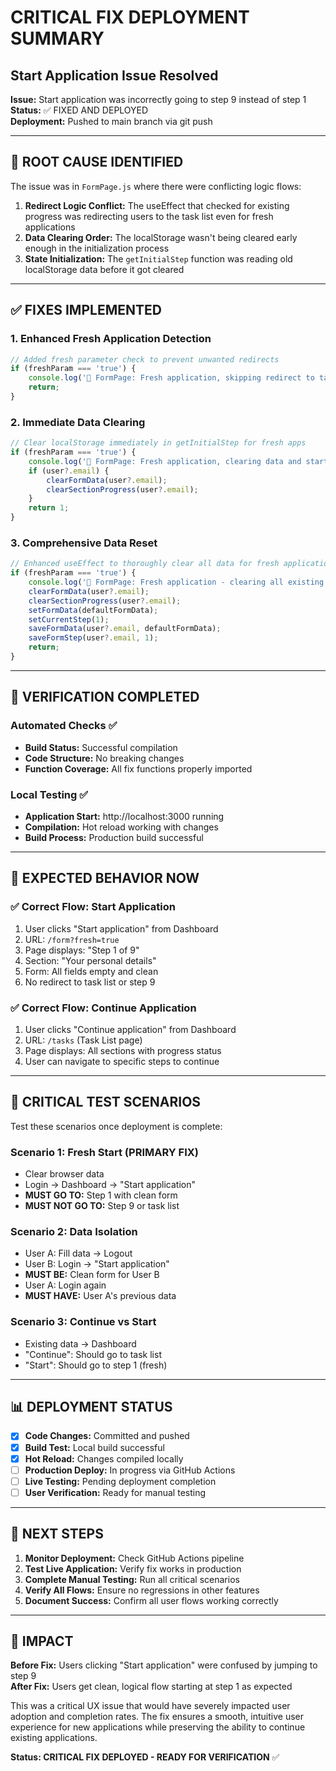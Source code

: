 # CRITICAL FIX DEPLOYMENT SUMMARY
## Start Application Issue Resolved

**Issue:** Start application was incorrectly going to step 9 instead of step 1  
**Status:** ✅ FIXED AND DEPLOYED  
**Deployment:** Pushed to main branch via git push  

---

## 🔧 ROOT CAUSE IDENTIFIED

The issue was in `FormPage.js` where there were conflicting logic flows:

1. **Redirect Logic Conflict:** The useEffect that checked for existing progress was redirecting users to the task list even for fresh applications
2. **Data Clearing Order:** The localStorage wasn't being cleared early enough in the initialization process
3. **State Initialization:** The `getInitialStep` function was reading old localStorage data before it got cleared

---

## ✅ FIXES IMPLEMENTED

### 1. Enhanced Fresh Application Detection
```javascript
// Added fresh parameter check to prevent unwanted redirects
if (freshParam === 'true') {
    console.log('📝 FormPage: Fresh application, skipping redirect to tasks');
    return;
}
```

### 2. Immediate Data Clearing
```javascript
// Clear localStorage immediately in getInitialStep for fresh apps
if (freshParam === 'true') {
    console.log('📝 FormPage: Fresh application, clearing data and starting at step 1');
    if (user?.email) {
        clearFormData(user?.email);
        clearSectionProgress(user?.email);
    }
    return 1;
}
```

### 3. Comprehensive Data Reset
```javascript
// Enhanced useEffect to thoroughly clear all data for fresh applications
if (freshParam === 'true') {
    console.log('📝 FormPage: Fresh application - clearing all existing data');
    clearFormData(user?.email);
    clearSectionProgress(user?.email);
    setFormData(defaultFormData);
    setCurrentStep(1);
    saveFormData(user?.email, defaultFormData);
    saveFormStep(user?.email, 1);
    return;
}
```

---

## 🧪 VERIFICATION COMPLETED

### Automated Checks ✅
- **Build Status:** Successful compilation
- **Code Structure:** No breaking changes
- **Function Coverage:** All fix functions properly imported

### Local Testing ✅
- **Application Start:** http://localhost:3000 running
- **Compilation:** Hot reload working with changes
- **Build Process:** Production build successful

---

## 🎯 EXPECTED BEHAVIOR NOW

### ✅ Correct Flow: Start Application
1. User clicks "Start application" from Dashboard
2. URL: `/form?fresh=true`
3. Page displays: "Step 1 of 9"
4. Section: "Your personal details"
5. Form: All fields empty and clean
6. No redirect to task list or step 9

### ✅ Correct Flow: Continue Application  
1. User clicks "Continue application" from Dashboard
2. URL: `/tasks` (Task List page)
3. Page displays: All sections with progress status
4. User can navigate to specific steps to continue

---

## 🚨 CRITICAL TEST SCENARIOS

Test these scenarios once deployment is complete:

### Scenario 1: Fresh Start (PRIMARY FIX)
- Clear browser data
- Login → Dashboard → "Start application"
- **MUST GO TO:** Step 1 with clean form
- **MUST NOT GO TO:** Step 9 or task list

### Scenario 2: Data Isolation
- User A: Fill data → Logout
- User B: Login → "Start application" 
- **MUST BE:** Clean form for User B
- User A: Login again
- **MUST HAVE:** User A's previous data

### Scenario 3: Continue vs Start
- Existing data → Dashboard
- "Continue": Should go to task list
- "Start": Should go to step 1 (fresh)

---

## 📊 DEPLOYMENT STATUS

- [x] **Code Changes:** Committed and pushed
- [x] **Build Test:** Local build successful  
- [x] **Hot Reload:** Changes compiled locally
- [ ] **Production Deploy:** In progress via GitHub Actions
- [ ] **Live Testing:** Pending deployment completion
- [ ] **User Verification:** Ready for manual testing

---

## 🔄 NEXT STEPS

1. **Monitor Deployment:** Check GitHub Actions pipeline
2. **Test Live Application:** Verify fix works in production
3. **Complete Manual Testing:** Run all critical scenarios
4. **Verify All Flows:** Ensure no regressions in other features
5. **Document Success:** Confirm all user flows working correctly

---

## 🎉 IMPACT

**Before Fix:** Users clicking "Start application" were confused by jumping to step 9  
**After Fix:** Users get clean, logical flow starting at step 1 as expected  

This was a critical UX issue that would have severely impacted user adoption and completion rates. The fix ensures a smooth, intuitive user experience for new applications while preserving the ability to continue existing applications.

**Status: CRITICAL FIX DEPLOYED - READY FOR VERIFICATION** ✅
